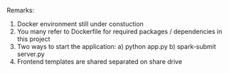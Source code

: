 Remarks:

1. Docker environment still under constuction
2. You many refer to Dockerfile for required packages / dependencies in this project
3. Two ways to start the application:
	a) python app.py
	b) spark-submit server.py
4. Frontend templates are shared separated on share drive